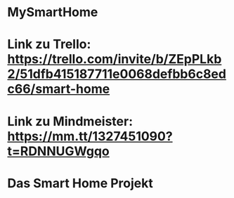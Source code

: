 # MySmartHome
# Link zu Trello: https://trello.com/invite/b/ZEpPLkb2/51dfb415187711e0068defbb6c8edc66/smart-home
# Link zu Mindmeister: https://mm.tt/1327451090?t=RDNNUGWgqo
# Das Smart Home Projekt
